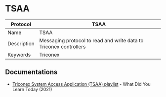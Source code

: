 # TSAA

| Protocol | TSAA |
|---|---|
| Name | TSAA |
| Description | Messaging protocol to read and write data to Triconex controllers |
| Keywords | Triconex |

## Documentations
- [Triconex System Access Application (TSAA) playlist](https://www.youtube.com/playlist?list=PLFf3xtcn9d46Eq8tdpTH-cviNPv8P0blU) - What Did You Learn Today (2021)
